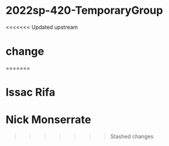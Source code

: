 # 2022sp-420-TemporaryGroup

<<<<<<< Updated upstream
# change 
=======
# Issac Rifa
# Nick Monserrate
>>>>>>> Stashed changes
